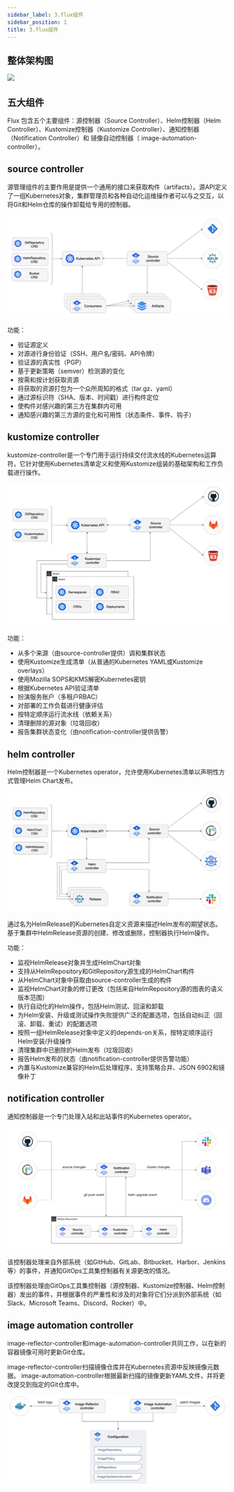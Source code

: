 ```yaml
---
sidebar_label: 3.flux组件
sidebar_position: 1
title: 3.flux组件
---
```

## 整体架构图
![](https://raw.githubusercontent.com/mouuii/picture/master/%E6%88%AA%E5%B1%8F2023-06-07%20%E4%B8%8B%E5%8D%882.28.17.png)

## 五大组件
Flux 包含五个主要组件：源控制器（Source Controller）、Helm控制器（Helm Controller）、Kustomize控制器（Kustomize Controller）、通知控制器（Notification Controller）和 镜像自动控制器（ image-automation-controller）。

## source controller

源管理组件的主要作用是提供一个通用的接口来获取构件（artifacts）。源API定义了一组Kubernetes对象，集群管理员和各种自动化运维操作者可以与之交互，以将Git和Helm仓库的操作卸载给专用的控制器。

![](https://raw.githubusercontent.com/mouuii/picture/master/source-controller.png)

功能：

- 验证源定义
- 对源进行身份验证（SSH、用户名/密码、API令牌）
- 验证源的真实性（PGP）
- 基于更新策略（semver）检测源的变化
- 按需和按计划获取资源
- 将获取的资源打包为一个众所周知的格式（tar.gz、yaml）
- 通过源标识符（SHA、版本、时间戳）进行构件定位
- 使构件对感兴趣的第三方在集群内可用
- 通知感兴趣的第三方源的变化和可用性（状态条件、事件、钩子）

## kustomize controller

kustomize-controller是一个专门用于运行持续交付流水线的Kubernetes运算符，它针对使用Kubernetes清单定义和使用Kustomize组装的基础架构和工作负载进行操作。

![](https://raw.githubusercontent.com/mouuii/picture/master/kustomize-controller.png)

功能：

- 从多个来源（由source-controller提供）调和集群状态
- 使用Kustomize生成清单（从普通的Kubernetes YAML或Kustomize overlays）
- 使用Mozilla SOPS和KMS解密Kubernetes密钥
- 根据Kubernetes API验证清单
- 扮演服务账户（多租户RBAC）
- 对部署的工作负载进行健康评估
- 按特定顺序运行流水线（依赖关系）
- 清理删除的源对象（垃圾回收）
- 报告集群状态变化（由notification-controller提供告警）

## helm controller

Helm控制器是一个Kubernetes operator，允许使用Kubernetes清单以声明性方式管理Helm Chart发布。

![](https://raw.githubusercontent.com/mouuii/picture/master/helm-controller.png)

通过名为HelmRelease的Kubernetes自定义资源来描述Helm发布的期望状态。基于集群中HelmRelease资源的创建、修改或删除，控制器执行Helm操作。


功能：

- 监视HelmRelease对象并生成HelmChart对象
- 支持从HelmRepository和GitRepository源生成的HelmChart构件
- 从HelmChart对象中获取由source-controller生成的构件
- 监视HelmChart对象的修订更改（包括来自HelmRepository源的图表的语义版本范围）
- 执行自动化的Helm操作，包括Helm测试、回滚和卸载
- 为Helm安装、升级或测试操作失败提供广泛的配置选项，包括自动纠正（回滚、卸载、重试）的配置选项
- 按照一组HelmRelease对象中定义的depends-on关系，按特定顺序运行Helm安装/升级操作
- 清理集群中已删除的Helm发布（垃圾回收）
- 报告Helm发布的状态（由notification-controller提供告警功能）
- 内置与Kustomize兼容的Helm后处理程序，支持策略合并、JSON 6902和镜像补丁

## notification controller

通知控制器是一个专门处理入站和出站事件的Kubernetes operator。

![](https://raw.githubusercontent.com/mouuii/picture/master/notification-controller.png)

该控制器处理来自外部系统（如GitHub、GitLab、Bitbucket、Harbor、Jenkins等）的事件，并通知GitOps工具集控制器有关源更改的情况。

该控制器处理由GitOps工具集控制器（源控制器、Kustomize控制器、Helm控制器）发出的事件，并根据事件的严重性和涉及的对象将它们分派到外部系统（如Slack、Microsoft Teams、Discord、Rocker）中。

## image automation controller


image-reflector-controller和image-automation-controller共同工作，以在新的容器镜像可用时更新Git仓库。

image-reflector-controller扫描镜像仓库并在Kubernetes资源中反映镜像元数据。
image-automation-controller根据最新扫描的镜像更新YAML文件，并将更改提交到指定的Git仓库中。

![](https://raw.githubusercontent.com/mouuii/picture/master/image-update-automation.png)